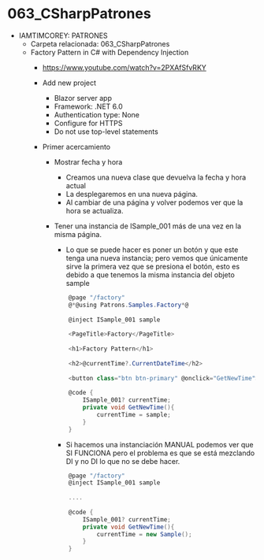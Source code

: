 # 063_CSharpPatrones

- IAMTIMCOREY: PATRONES
	- Carpeta relacionada: 063_CSharpPatrones
	- Factory Pattern in C# with Dependency Injection
		- https://www.youtube.com/watch?v=2PXAfSfvRKY
			
		- Add new project
			- Blazor server app
			- Framework: .NET 6.0
			- Authentication type: None
			- Configure for HTTPS
			- Do not use top-level statements
			
		- Primer acercamiento
			- Mostrar fecha y hora
				- Creamos una nueva clase que devuelva la fecha y hora actual
				- La desplegaremos en una nueva página.
				- Al cambiar de una página y volver podemos ver que la hora se actualiza.
				
			- Tener una instancia de ISample_001 más de una vez en la misma página.
				- Lo que se puede hacer es poner un botón y que este tenga una nueva instancia; pero vemos que únicamente sirve la primera vez que se presiona el botón, esto es debido a que tenemos la misma instancia del objeto sample
				
				```cs
					@page "/factory"
					@*@using Patrons.Samples.Factory*@
					
					@inject ISample_001 sample
					
					<PageTitle>Factory</PageTitle>
					
					<h1>Factory Pattern</h1>
					
					<h2>@currentTime?.CurrentDateTime</h2>
					
					<button class="btn btn-primary" @onclick="GetNewTime">Get New Time</button>
					
					@code {
						ISample_001? currentTime;
						private void GetNewTime(){
							currentTime = sample;
						}
					}
				```
				- Si hacemos una instanciación MANUAL podemos ver que SI FUNCIONA pero el problema es que se está mezclando DI y no DI lo que no se debe hacer.
				
				```cs
					@page "/factory"					
					@inject ISample_001 sample
					
					....
					
					@code {
						ISample_001? currentTime;
						private void GetNewTime(){
							currentTime = new Sample();
						}
					}
				```

